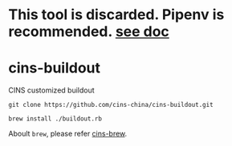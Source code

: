 # This tool is discarded. Pipenv is recommended. [see doc](https://ericxsun.github.io/2018-01-01-Python-%E8%A7%A3%E9%87%8A%E5%99%A8%E7%89%88%E6%9C%AC%E4%B8%8E%E9%A1%B9%E7%9B%AE%E4%BE%9D%E8%B5%96%E7%AE%A1%E7%90%86/)

# cins-buildout
CINS customized buildout

```
git clone https://github.com/cins-china/cins-buildout.git

brew install ./buildout.rb
```

Aboult `brew`, please refer [cins-brew](https://github.com/cins-china/cins-base-tools).
